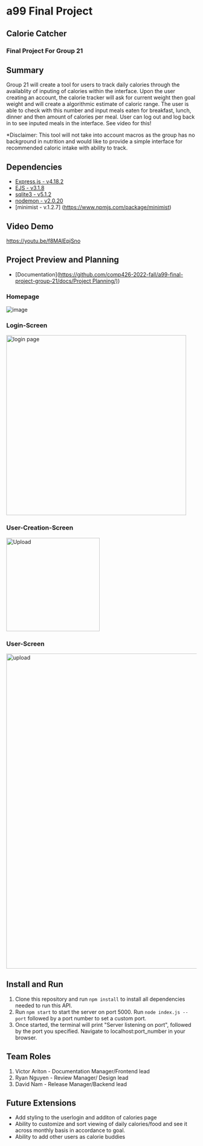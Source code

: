 # a99 Final Project 
 
## Calorie Catcher

### Final Project For Group 21

## Summary 
Group 21 will create a tool for users to track daily calories through the availablity of inputing of calories within the interface. Upon the user creating an account, the calorie tracker will ask for current weight then goal weight and will create a algorithmic estimate of caloric range. The user is able to check with this number and input meals eaten for breakfast, lunch, dinner and then amount of calories per meal. User can log out and log back in to see inputed meals in the interface. See video for this!

*Disclaimer: This tool will not take into account macros as the group has no background in nutrition and would like to provide a simple interface for recommended caloric intake with ability to track.



## Dependencies
+ [Express.js - v4.18.2](https://expressjs.com/)
+ [EJS - v3.1.8](https://ejs.co/)
+ [sqlite3 - v5.1.2](https://www.npmjs.com/package/sqlite3)
+ [nodemon - v2.0.20](https://www.npmjs.com/package/nodemon)
+ [minimist - v.1.2.7] (https://www.npmjs.com/package/minimist)

## Video Demo
https://youtu.be/f8MAlEpjSno

## Project Preview and Planning
+ [Documentation]([https://github.com/comp426-2022-fall/a99-final-project-group-21/docs/Project Planning/)](https://github.com/comp426-2022-fall/a99-final-project-group-21/tree/main/docs))

### Homepage 
![image](https://user-images.githubusercontent.com/69809296/206363143-62ac9b74-05ce-4769-94ae-dbf31da052d5.png)

### Login-Screen
<img width="476" alt="login page" src="https://user-images.githubusercontent.com/69809296/206360239-69bc7b47-1a8a-4baa-87de-e6710112bbc3.png">

### User-Creation-Screen
<img width="247" alt="Upload" src="https://user-images.githubusercontent.com/69809296/206363613-c9fce1a5-de5e-4dc6-836e-dcba7ae31398.png">

### User-Screen
<img width="833" alt="upload" src="https://user-images.githubusercontent.com/69809296/206380738-80a775ea-31ad-467a-af68-ba147563c3d1.png">




## Install and Run

1. Clone this repository and run `npm install` to install all dependencies needed to run this API.
2. Run `npm start` to start the server on port 5000. Run `node index.js --port` followed by a port number to set a custom port.
3. Once started, the terminal will print "Server listening on port", followed by the port you specified. Navigate to localhost:port_number  in your browser.

## Team Roles

1. Victor Ariton - Documentation Manager/Frontend lead
2. Ryan Nguyen - Review Manager/ Design lead
3. David Nam - Release Manager/Backend lead

## Future Extensions
+ Add styling to the userlogin and additon of calories page 
+ Ability to customize and sort viewing of daily calories/food and see it across monthly basis in accordance to goal.
+ Ability to add other users as calorie buddies 

